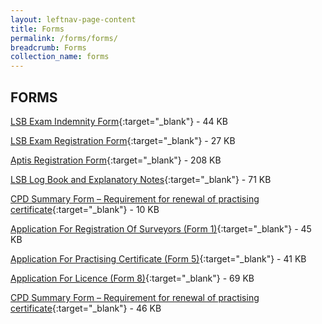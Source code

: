 ```yaml
---
layout: leftnav-page-content
title: Forms
permalink: /forms/forms/
breadcrumb: Forms
collection_name: forms
---
```


FORMS
---

[LSB Exam Indemnity Form](/files/examination-indemnity-form.pdf/){:target="_blank"} - 44 KB

[LSB Exam Registration Form](/files/examination-registration-form.pdf/){:target="_blank"} - 27 KB

[Aptis Registration Form](/files/Aptis.pdf/){:target="_blank"} - 208 KB

[LSB Log Book and Explanatory Notes](/files/LSBLogBookandExplanatoryNotes.doc/){:target="_blank"} - 71 KB

[CPD Summary Form – Requirement for renewal of practising certificate](/files/linkclick8293.pdf/){:target="_blank"} - 10 KB

[Application For Registration Of Surveyors (Form 1)](/files/linkclick0317.doc/){:target="_blank"} - 45 KB

[Application For Practising Certificate (Form 5)](/files/linkclickbc26.doc/){:target="_blank"} - 41 KB

[Application For Licence (Form 8)](/files/linkclick32a1.doc/){:target="_blank"} - 69 KB

[CPD Summary Form – Requirement for renewal of practising certificate](/files/linkclick917c.doc/){:target="_blank"} - 46 KB

